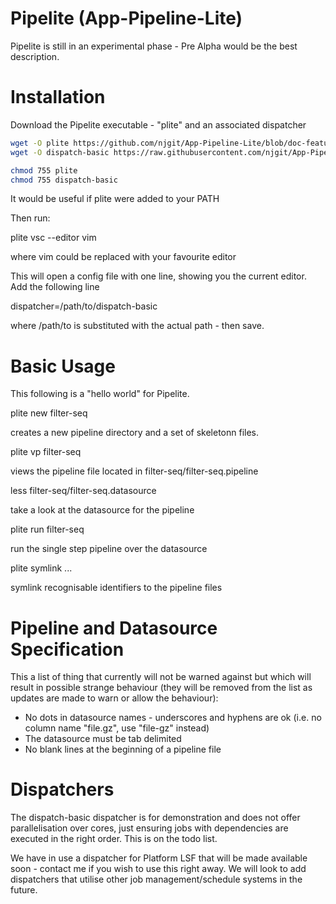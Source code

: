Pipelite (App-Pipeline-Lite)
=================

Pipelite is still in an experimental phase - Pre Alpha would be the best description.

Installation
============
Download the Pipelite executable - "plite" and an associated dispatcher

```bash
wget -O plite https://github.com/njgit/App-Pipeline-Lite/blob/doc-feature/bin/packed/plite?raw=true
wget -O dispatch-basic https://raw.githubusercontent.com/njgit/App-Pipeline-Lite/master/bin/packed/dispatch-basic

chmod 755 plite
chmod 755 dispatch-basic
```

It would be useful if plite were added to your PATH 

Then run:
 
plite vsc --editor vim

where vim could be replaced with your favourite editor

This will open a config file with one line, showing you the current editor. Add the following line

dispatcher=/path/to/dispatch-basic

where /path/to is substituted with the actual path - then save.


Basic Usage
===========
This following is a "hello world" for Pipelite.

plite new filter-seq

 creates a new pipeline directory and a set of skeletonn files.

plite vp filter-seq

 views the pipeline file located in filter-seq/filter-seq.pipeline

less filter-seq/filter-seq.datasource

 take a look at the datasource for the pipeline

plite run filter-seq

  run the single step pipeline over the datasource

plite symlink ...

  symlink recognisable identifiers to the pipeline files

Pipeline and Datasource Specification
=====================================

This a list of thing that currently will not be warned against but which will result 
in possible strange behaviour (they will be removed from the list as updates are made 
to warn or allow the behaviour):

* No dots in datasource names - underscores and hyphens are ok 
  (i.e. no column name "file.gz", use "file-gz" instead)
* The datasource must be tab delimited
* No blank lines at the beginning of a pipeline file

Dispatchers
===========
The dispatch-basic dispatcher is for demonstration and does not offer parallelisation over cores, 
just ensuring jobs with dependencies are executed in the right order. This is on the todo list.

We have in use a dispatcher for Platform LSF that will be made available soon - contact 
me if you wish to use this right away. We will look to add dispatchers that utilise other
job management/schedule systems in the future.
